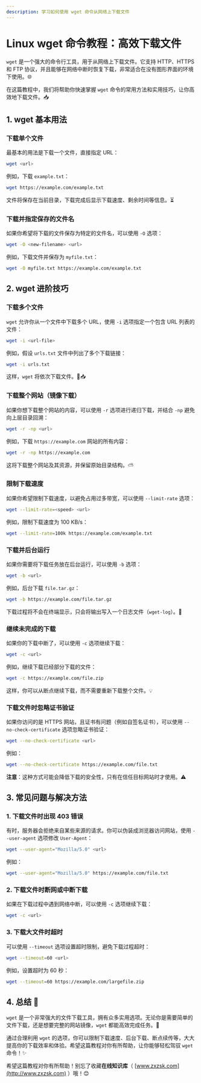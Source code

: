 ```yaml
---
description: 学习如何使用 wget 命令从网络上下载文件
---
```


# Linux wget 命令教程：高效下载文件 

`wget` 是一个强大的命令行工具，用于从网络上下载文件。它支持 HTTP、HTTPS 和 FTP 协议，并且能够在网络中断时恢复下载，非常适合在没有图形界面的环境下使用。🌐

在这篇教程中，我们将帮助你快速掌握 `wget` 命令的常用方法和实用技巧，让你高效地下载文件。📥

## 1. wget 基本用法

### 下载单个文件

最基本的用法是下载一个文件，直接指定 URL：

```bash
wget <url>
```

例如，下载 `example.txt`：

```bash
wget https://example.com/example.txt
```

文件将保存在当前目录，下载完成后显示下载速度、剩余时间等信息。⏳

### 下载并指定保存的文件名

如果你希望将下载的文件保存为特定的文件名，可以使用 `-O` 选项：

```bash
wget -O <new-filename> <url>
```

例如，下载文件并保存为 `myfile.txt`：

```bash
wget -O myfile.txt https://example.com/example.txt
```

## 2. wget 进阶技巧

### 下载多个文件

`wget` 允许你从一个文件中下载多个 URL，使用 `-i` 选项指定一个包含 URL 列表的文件：

```bash
wget -i <url-file>
```

例如，假设 `urls.txt` 文件中列出了多个下载链接：

```bash
wget -i urls.txt
```

这样，`wget` 将依次下载文件。📄📥

### 下载整个网站（镜像下载）

如果你想下载整个网站的内容，可以使用 `-r` 选项进行递归下载，并结合 `-np` 避免向上层目录回溯：

```bash
wget -r -np <url>
```

例如，下载 `https://example.com` 网站的所有内容：

```bash
wget -r -np https://example.com
```

这将下载整个网站及其资源，并保留原始目录结构。⛅

### 限制下载速度

如果你希望限制下载速度，以避免占用过多带宽，可以使用 `--limit-rate` 选项：

```bash
wget --limit-rate=<speed> <url>
```

例如，限制下载速度为 100 KB/s：

```bash
wget --limit-rate=100k https://example.com/example.txt
```

### 下载并后台运行

如果你需要将下载任务放在后台运行，可以使用 `-b` 选项：

```bash
wget -b <url>
```

例如，后台下载 `file.tar.gz`：

```bash
wget -b https://example.com/file.tar.gz
```

下载过程将不会在终端显示，只会将输出写入一个日志文件（`wget-log`）。📂

### 继续未完成的下载

如果你的下载中断了，可以使用 `-c` 选项继续下载：

```bash
wget -c <url>
```

例如，继续下载已经部分下载的文件：

```bash
wget -c https://example.com/file.zip
```

这样，你可以从断点继续下载，而不需要重新下载整个文件。💡

### 下载文件时忽略证书验证

如果你访问的是 HTTPS 网站，且证书有问题（例如自签名证书），可以使用 `--no-check-certificate` 选项忽略证书验证：

```bash
wget --no-check-certificate <url>
```

例如：

```bash
wget --no-check-certificate https://example.com/file.txt
```

**注意**：这种方式可能会降低下载的安全性，只有在信任目标网站时才使用。⚠️

## 3. 常见问题与解决方法

### 1. 下载文件时出现 403 错误

有时，服务器会拒绝来自某些来源的请求。你可以伪装成浏览器访问网站，使用 `--user-agent` 选项修改 `User-Agent`：

```bash
wget --user-agent="Mozilla/5.0" <url>
```

例如：

```bash
wget --user-agent="Mozilla/5.0" https://example.com/file.txt
```

### 2. 下载文件时断网或中断下载

如果在下载过程中遇到网络中断，可以使用 `-c` 选项继续下载：

```bash
wget -c <url>
```

### 3. 下载大文件时超时

可以使用 `--timeout` 选项设置超时限制，避免下载过程超时：

```bash
wget --timeout=60 <url>
```

例如，设置超时为 60 秒：

```bash
wget --timeout=60 https://example.com/largefile.zip
```

## 4. 总结 🌟

`wget` 是一个非常强大的文件下载工具，拥有众多实用选项。无论你是需要简单的文件下载，还是想要完整的网站镜像，`wget` 都能高效完成任务。🔧

通过合理利用 `wget` 的选项，你可以限制下载速度、后台下载、断点续传等，大大提高你的下载效率和体验。希望这篇教程对你有所帮助，让你能够轻松驾驭 `wget` 命令！✨

希望这篇教程对你有所帮助！别忘了收藏**在线知识库**（ [www.zxzsk.com](http://www.zxzsk.com) ）哦！😊